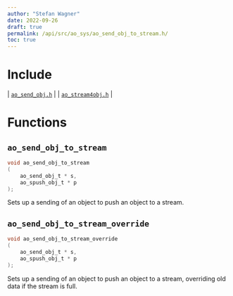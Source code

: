 ```yaml
---
author: "Stefan Wagner"
date: 2022-09-26
draft: true
permalink: /api/src/ao_sys/ao_send_obj_to_stream.h/
toc: true
---
```


# Include

| [`ao_send_obj.h`](ao_send_obj.h.md) |
| [`ao_stream4obj.h`](ao_stream4obj.h.md) |

# Functions

## `ao_send_obj_to_stream`

```c
void ao_send_obj_to_stream
(
    ao_send_obj_t * s, 
    ao_spush_obj_t * p
);
```

Sets up a sending of an object to push an object to a stream.

## `ao_send_obj_to_stream_override`

```c
void ao_send_obj_to_stream_override
(
    ao_send_obj_t * s, 
    ao_spush_obj_t * p
);
```

Sets up a sending of an object to push an object to a stream, overriding old data if the stream is full.

